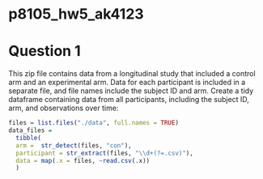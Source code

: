p8105\_hw5\_ak4123
================

Question 1
==========

This zip file contains data from a longitudinal study that included a control arm and an experimental arm. Data for each participant is included in a separate file, and file names include the subject ID and arm. Create a tidy dataframe containing data from all participants, including the subject ID, arm, and observations over time:

``` r
files = list.files("./data", full.names = TRUE)
data_files = 
  tibble(
  arm =  str_detect(files, "con"),
  participant = str_extract(files, "\\d+(?=.csv)"),
  data = map(.x = files, ~read.csv(.x))
  )
```
